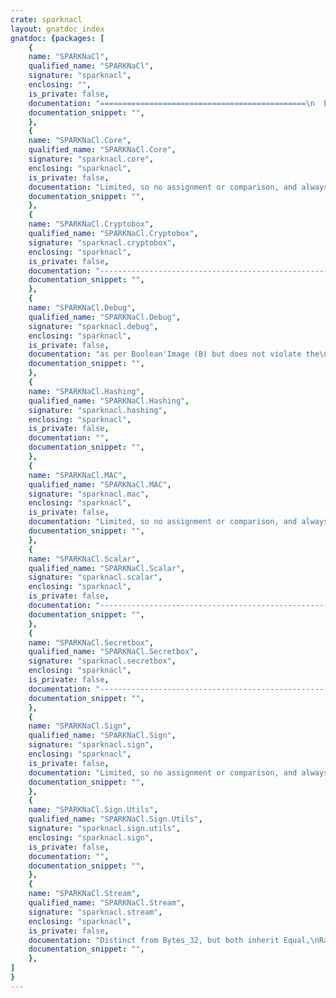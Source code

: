 ```yaml
---
crate: sparknacl
layout: gnatdoc_index
gnatdoc: {packages: [
    {
    name: "SPARKNaCl",
    qualified_name: "SPARKNaCl",
    signature: "sparknacl",
    enclosing: "",
    is_private: false,
    documentation: "==============================================\n  Exported types and constants\n\n  These are needed by clients, or by the\n  specifications of child packages\n==============================================",
    documentation_snippet: "",
    },
    {
    name: "SPARKNaCl.Core",
    qualified_name: "SPARKNaCl.Core",
    signature: "sparknacl.core",
    enclosing: "sparknacl",
    is_private: false,
    documentation: "Limited, so no assignment or comparison, and always\npass-by-reference.",
    documentation_snippet: "",
    },
    {
    name: "SPARKNaCl.Cryptobox",
    qualified_name: "SPARKNaCl.Cryptobox",
    signature: "sparknacl.cryptobox",
    enclosing: "sparknacl",
    is_private: false,
    documentation: "------------------------------------------------------\n  Public Key Authenticated Encryption - \"Crypto Box\" --\n------------------------------------------------------",
    documentation_snippet: "",
    },
    {
    name: "SPARKNaCl.Debug",
    qualified_name: "SPARKNaCl.Debug",
    signature: "sparknacl.debug",
    enclosing: "sparknacl",
    is_private: false,
    documentation: "as per Boolean'Image (B) but does not violate the\nNo_Enumeration_Maps restriction",
    documentation_snippet: "",
    },
    {
    name: "SPARKNaCl.Hashing",
    qualified_name: "SPARKNaCl.Hashing",
    signature: "sparknacl.hashing",
    enclosing: "sparknacl",
    is_private: false,
    documentation: "",
    documentation_snippet: "",
    },
    {
    name: "SPARKNaCl.MAC",
    qualified_name: "SPARKNaCl.MAC",
    signature: "sparknacl.mac",
    enclosing: "sparknacl",
    is_private: false,
    documentation: "Limited, so no assignment or comparison, and always\npass-by-reference.",
    documentation_snippet: "",
    },
    {
    name: "SPARKNaCl.Scalar",
    qualified_name: "SPARKNaCl.Scalar",
    signature: "sparknacl.scalar",
    enclosing: "sparknacl",
    is_private: false,
    documentation: "------------------------------------------------------\n  Scalar multiplication\n------------------------------------------------------",
    documentation_snippet: "",
    },
    {
    name: "SPARKNaCl.Secretbox",
    qualified_name: "SPARKNaCl.Secretbox",
    signature: "sparknacl.secretbox",
    enclosing: "sparknacl",
    is_private: false,
    documentation: "------------------------------------------------------\n  Secret Key Authenticated Encryption - \"SecretBox\" --\n------------------------------------------------------",
    documentation_snippet: "",
    },
    {
    name: "SPARKNaCl.Sign",
    qualified_name: "SPARKNaCl.Sign",
    signature: "sparknacl.sign",
    enclosing: "sparknacl",
    is_private: false,
    documentation: "Limited, so no assignment or comparison, and always\npass-by-reference.",
    documentation_snippet: "",
    },
    {
    name: "SPARKNaCl.Sign.Utils",
    qualified_name: "SPARKNaCl.Sign.Utils",
    signature: "sparknacl.sign.utils",
    enclosing: "sparknacl.sign",
    is_private: false,
    documentation: "",
    documentation_snippet: "",
    },
    {
    name: "SPARKNaCl.Stream",
    qualified_name: "SPARKNaCl.Stream",
    signature: "sparknacl.stream",
    enclosing: "sparknacl",
    is_private: false,
    documentation: "Distinct from Bytes_32, but both inherit Equal,\nRandom_Bytes, and Sanitize primitive operations.",
    documentation_snippet: "",
    },
]
}
---
```

